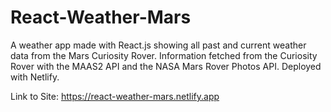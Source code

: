 # React-Weather-Mars
A weather app made with React.js showing all past and current weather data from the Mars Curiosity Rover. Information fetched from the Curiosity Rover with the MAAS2 API and the NASA Mars Rover Photos API. Deployed with Netlify.

Link to Site: https://react-weather-mars.netlify.app
